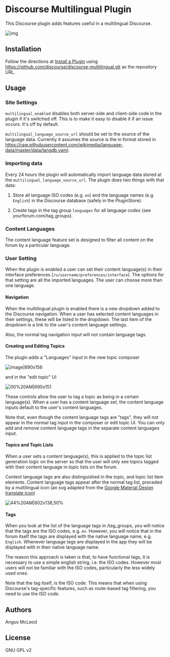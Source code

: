 # Discourse Multilingual Plugin
This Discourse plugin adds features useful in a multilingual Discourse.

![img](https://travis-ci.org/paviliondev/discourse-multilingual.svg?branch=master)

## Installation

Follow the directions at [Install a Plugin](https://meta.discourse.org/t/install-a-plugin/19157) using https://github.com/discourse/discourse-multilingual.git as the repository URL.

## Usage

### Site Settings

``multilingual_enabled`` disables both server-side and client-side code in the plugin if it's switched off. This is to make it easy to disable it if an issue occurs. It's off by default.

``multilingual_language_source_url`` should be set to the source of the language data. Currently it assumes the source is the in format stored in https://raw.githubusercontent.com/wikimedia/language-data/master/data/langdb.yaml.

### Importing data

Every 24 hours the plugin will automatically import language data stored at the ``multilingual_language_source_url``. The plugin does two things with that data:

1. Store all language ISO codes (e.g. ``en``) and the language names (e.g. ``English``) in the Discourse database (safely in the PluginStore).

2. Create tags in the tag group ``languages`` for all language codes (see yourforum.com/tag_groups).

### Content Languages

The content language feature set is designed to filter all content on the forum by a particular language.

### User Setting

When the plugin is enabled a user can set their content language(s) in their interface preferences (``/u/username/preferences/interface``). The options for that setting are all the imported languages. The user can choose more than one language.

#### Navigation

When the multilingual plugin is enabled there is a new dropdown added to the Discourse navigation. When a user has selected content languages in their settings, these will be listed in the dropdown. The last item of the dropdown is a link to the user's content language settings.

Also, the normal tag navigation input will not contain language tags.

#### Creating and Editing Topics

The plugin adds a "Languages" input in the new topic composer 

![image|690x156](https://thepavilion.io/uploads/default/optimized/2X/9/947b78b4b192b5331cbe6a95961cfe2d13281064_2_1380x312.png)

and in the "edit topic" UI

![00%20AM|690x151](https://thepavilion.io/uploads/default/optimized/2X/2/24a8bdc1f726e12f816869a7ffaf0dc5675cff3d_2_1380x302.png) 

These controls allow the user to tag a topic as being in a certain language(s). When a user has a content language set, the content language inputs default to the user's content languages.

Note that, even though the content language tags are "tags", they will not appear in the normal tag input in the composer or edit topic UI. You can only add and remove content language tags in the separate content languages input.

#### Topics and Topic Lists

When a user sets a content language(s), this is applied to the topic list generation logic on the server so that the user will only see topics tagged with their content language in topic lists on the forum.

Content language tags are also distinguished in the topic, and topic list item elements. Content language tags appear after the normal tag list, preceded by a multilingual icon (an svg adapted from the [Google Material Design translate icon](https://material.io/resources/icons/?icon=translate&style=baseline))

![44%20AM|602x138,50%](https://thepavilion.io/uploads/default/original/2X/7/754734f9c2a98d60c80925c64fe236a18c44af87.png) 

#### Tags

When you look at the list of the language tags in /tag_groups, you will notice that the tags are the ISO codes, e.g. ``en``. However, you will notice that in the forum itself the tags are displayed with the native language name, e.g. ``English``. Whenever language tags are displayed in the app they will be displayed with in their native language name.

The reason this approach is taken is that, to have functional tags, it is necessary to use a simple english string, i.e. the ISO codes. However most users will not be familiar with the ISO codes, particularly the less widely used ones. 

Note that the tag itself, is the ISO code. This means that when using Discourse's tag-specific features, such as route-based tag filtering, you need to use the ISO code.

## Authors

Angus McLeod

## License

GNU GPL v2
